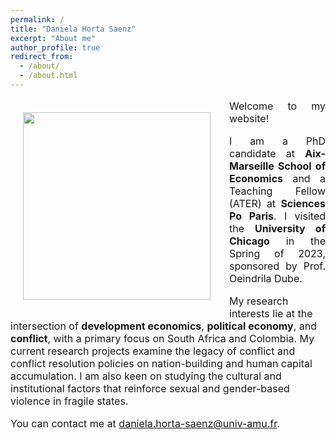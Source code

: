 ```yaml
---
permalink: /
title: "Daniela Horta Saenz"
excerpt: "About me"
author_profile: true
redirect_from: 
  - /about/
  - /about.html
---
```



<img class="img-responsive" style="float: left; margin: 20px 30px 30px 20px;" src="/images/daniela_horta_saenz_pic.png" width="300">

<font size="-0.7">
<p style="text-align: justify">  
Welcome to my website!
</p>
  
<p style="text-align: justify">
I am a PhD candidate at <b> Aix-Marseille School of Economics</b>  and a Teaching Fellow (ATER) at <b> Sciences Po Paris</b>. I visited the <b> University of Chicago</b>  in the Spring of 2023, sponsored by Prof. Oeindrila Dube. 
</p>


<p style="text-align: justify">
  
My research interests lie at the intersection of <b> development economics</b>, <b> political economy</b>, and <b> conflict</b>, with a primary focus on South Africa and Colombia. My current research projects examine the legacy of conflict and conflict resolution policies on nation-building and human capital accumulation. I am also keen on studying the cultural and institutional factors that reinforce sexual and gender-based violence in fragile states.
</p>

  
You can contact me at <a href = "mailto: daniela.horta-saenz@univ-amu.fr">daniela.horta-saenz@univ-amu.fr.</a> 



</font>

<!--- 


-->


 





